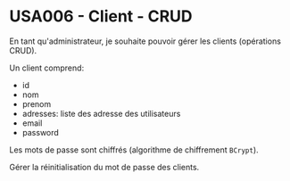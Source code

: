 # USA006 - Client - CRUD

En tant qu'administrateur, je souhaite pouvoir gérer les clients (opérations CRUD).

Un client comprend:

* id
* nom
* prenom
* adresses: liste des adresse des utilisateurs
* email
* password

Les mots de passe sont chiffrés (algorithme de chiffrement `BCrypt`).

Gérer la réinitialisation du mot de passe des clients.


